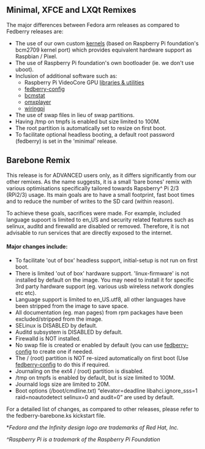 ## Minimal, XFCE and LXQt Remixes

The major differences between Fedora arm releases as compared to Fedberry releases are:
- The use of our own custom [kernels](https://github.com/fedberry/kernel) (based on Raspberry Pi foundation's bcm2709 kernel port) which provides equivalent hardware support as Raspbian / Pixel.
- The use of Raspberry Pi foundation's own bootloader (ie. we don't use uboot).
- Inclusion of additional software such as:
  * Raspberry Pi VideoCore GPU [libraries & utilities](https://github.com/fedberry/raspberrypi-vc)
  * [fedberry-config](https://github.com/fedberry/fedberry-config)
  * [bcmstat](https://github.com/fedberry/bcmstat)
  * [omxplayer](https://github.com/fedberry/omxplayer)
  * [wiringpi](https://github.com/fedberry/wiringpi)
- The use of swap files in lieu of swap partitions.
- Having /tmp on tmpfs is enabled but size limited to 100M.
- The root partition is automatically set to resize on first boot.
- To facilitate optional headless booting, a default root password (fedberry) is set in the 'minimal' release.

## Barebone Remix

This release is for ADVANCED users only, as it differs significantly from our other remixes. As the name suggests, it is a small 'bare bones' remix with various optimisations specifically tailored towards Rapsberry^ Pi 2/3 (RPi2/3) usage. Its main goals are to have a small footprint, fast boot times and to reduce the number of writes to the SD card (within reason).

To achieve these goals, sacrifices were made. For example, included language supoort is limited to en_US and security related features such as selinux, auditd and firewalld are disabled or removed. Therefore, it is not advisable to run services that are directly exposed to the internet.

#### Major changes include:
- To facilitate 'out of box' headless support, initial-setup is not run on first boot.
- There is limited 'out of box' hardware support. 'linux-firmware' is not installed by default on the image. You may need to install it for specific 3rd party hardware support (eg. various usb wireless network dongles etc etc).
- Language support is limited to en_US.utf8, all other languages have been stripped from the image to save space.
- All documentation (eg. man pages) from rpm packages have been excluded/stripped from the image.
- SELinux is DISABLED by default.
- Auditd subsystem is DISABLED by default.
- Firewalld is NOT installed.
- No swap file is created or enabled by default (you can use [fedberry-config](https://github.com/fedberry/fedberry-config) to create one if needed.
- The / (root) partition is NOT re-sized automatically on first boot (Use [fedberry-config](https://github.com/fedberry/fedberry-config) to do this if required.
- Journaling on the ext4 / (root) partition is disabled.
- /tmp on tmpfs is enabled by default, but is size limited to 100M.
- Journald logs size are limited to 20M.
- Boot options (/boot/cmdline.txt) “elevator=deadline libahci.ignore_sss=1 raid=noautodetect selinux=0 and audit=0” are used by default.

For a detailed list of changes, as compared to other releases, please refer to the fedberry-barebone.ks kickstart file.

**Fedora and the Infinity design logo are trademarks of Red Hat, Inc.*

*^Raspberry Pi is a trademark of the Raspberry Pi Foundation*

